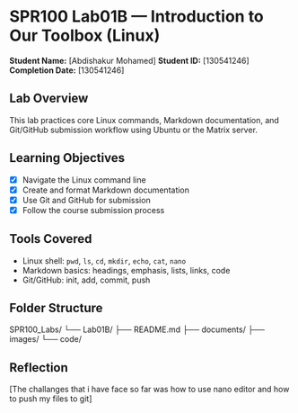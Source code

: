 # SPR100 Lab01B — Introduction to Our Toolbox (Linux)
**Student Name:** [Abdishakur Mohamed]
**Student ID:** [130541246]
**Completion Date:** [130541246]
## Lab Overview
This lab practices core Linux commands, Markdown documentation, and Git/GitHub submission workflow
using Ubuntu or the Matrix server.
## Learning Objectives
- [x] Navigate the Linux command line
- [x] Create and format Markdown documentation
- [x] Use Git and GitHub for submission
- [x] Follow the course submission process
## Tools Covered
- Linux shell: `pwd`, `ls`, `cd`, `mkdir`, `echo`, `cat`, `nano`
- Markdown basics: headings, emphasis, lists, links, code
- Git/GitHub: init, add, commit, push
## Folder Structure
SPR100_Labs/
└── Lab01B/
├── README.md
├── documents/
├── images/
└── code/
## Reflection
[The challanges that i have face so far was how to use nano editor and how to push my files to git]

